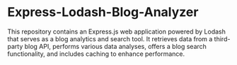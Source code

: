 # Express-Lodash-Blog-Analyzer
This repository contains an Express.js web application powered by Lodash that serves as a blog analytics and search tool. It retrieves data from a third-party blog API, performs various data analyses, offers a blog search functionality, and includes caching to enhance performance.
